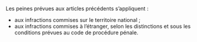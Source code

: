 Les peines prévues aux articles précédents s’appliquent :
- aux infractions commises sur le territoire national ;
- aux infractions commises à l’étranger, selon les distinctions et sous les conditions prévues au code de procédure pénale.